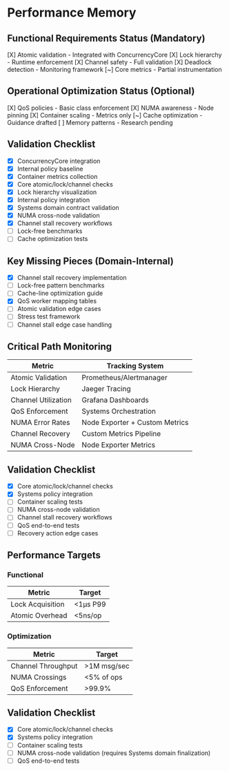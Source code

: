 # Performance Memory

## Functional Requirements Status (Mandatory)
[X] Atomic validation - Integrated with ConcurrencyCore
[X] Lock hierarchy - Runtime enforcement
[X] Channel safety - Full validation
[X] Deadlock detection - Monitoring framework
[~] Core metrics - Partial instrumentation

## Operational Optimization Status (Optional)
[X] QoS policies - Basic class enforcement
[X] NUMA awareness - Node pinning
[X] Container scaling - Metrics only
[~] Cache optimization - Guidance drafted
[ ] Memory patterns - Research pending

## Validation Checklist
- [X] ConcurrencyCore integration
- [X] Internal policy baseline
- [X] Container metrics collection 
- [X] Core atomic/lock/channel checks
- [X] Lock hierarchy visualization
- [X] Internal policy integration
- [X] Systems domain contract validation
- [X] NUMA cross-node validation
- [X] Channel stall recovery workflows
- [ ] Lock-free benchmarks
- [ ] Cache optimization tests

## Key Missing Pieces (Domain-Internal)
- [X] Channel stall recovery implementation 
- [ ] Lock-free pattern benchmarks
- [ ] Cache-line optimization guide
- [X] QoS worker mapping tables
- [ ] Atomic validation edge cases
- [ ] Stress test framework
- [ ] Channel stall edge case handling

## Critical Path Monitoring
| Metric                  | Tracking System     |
|-------------------------|---------------------|
| Atomic Validation       | Prometheus/Alertmanager |
| Lock Hierarchy          | Jaeger Tracing      |
| Channel Utilization     | Grafana Dashboards  |
| QoS Enforcement         | Systems Orchestration |
| NUMA Error Rates        | Node Exporter + Custom Metrics |
| Channel Recovery        | Custom Metrics Pipeline |
| NUMA Cross-Node         | Node Exporter Metrics |

## Validation Checklist
- [X] Core atomic/lock/channel checks
- [X] Systems policy integration
- [ ] Container scaling tests
- [ ] NUMA cross-node validation 
- [ ] Channel stall recovery workflows
- [ ] QoS end-to-end tests
- [ ] Recovery action edge cases

## Performance Targets
### Functional
| Metric                  | Target          |
|-------------------------|-----------------|
| Lock Acquisition        | <1μs P99        |
| Atomic Overhead         | <5ns/op         |

### Optimization 
| Metric                  | Target          |
|-------------------------|-----------------|
| Channel Throughput      | >1M msg/sec     |
| NUMA Crossings          | <5% of ops      |
| QoS Enforcement         | >99.9%          |

## Validation Checklist
- [X] Core atomic/lock/channel checks
- [X] Systems policy integration
- [ ] Container scaling tests
- [ ] NUMA cross-node validation (requires Systems domain finalization) 
- [ ] QoS end-to-end tests
